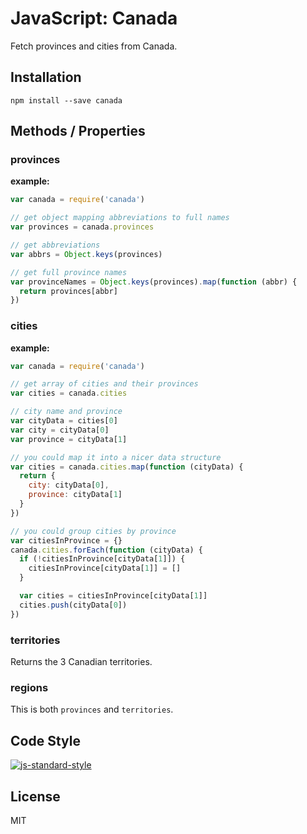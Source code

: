 JavaScript: Canada
==================

Fetch provinces and cities from Canada.


Installation
------------

    npm install --save canada


Methods / Properties
--------------------

### provinces

**example:**

```js
var canada = require('canada')

// get object mapping abbreviations to full names
var provinces = canada.provinces

// get abbreviations
var abbrs = Object.keys(provinces)

// get full province names
var provinceNames = Object.keys(provinces).map(function (abbr) {
  return provinces[abbr]
})
```


### cities

**example:**

```js
var canada = require('canada')

// get array of cities and their provinces
var cities = canada.cities

// city name and province
var cityData = cities[0]
var city = cityData[0]
var province = cityData[1]

// you could map it into a nicer data structure
var cities = canada.cities.map(function (cityData) {
  return {
    city: cityData[0],
    province: cityData[1]
  }
})

// you could group cities by province
var citiesInProvince = {}
canada.cities.forEach(function (cityData) {
  if (!citiesInProvince[cityData[1]]) {
    citiesInProvince[cityData[1]] = []
  }

  var cities = citiesInProvince[cityData[1]]
  cities.push(cityData[0])
})
```

### territories

Returns the 3 Canadian territories.


### regions

This is both `provinces` and `territories`.


Code Style
-----------

[![js-standard-style](https://raw.githubusercontent.com/feross/standard/master/badge.png)](https://github.com/feross/standard)


License
-------

MIT